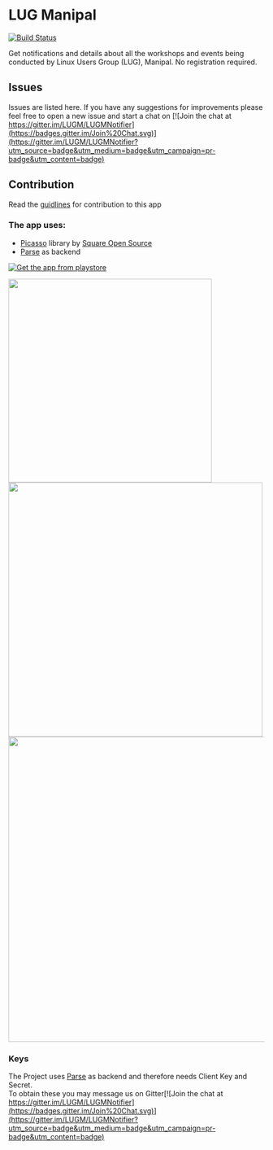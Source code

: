 # LUG Manipal 
[![Build Status](https://travis-ci.org/LUGM/LUGMNotifier.svg?branch=dev)](https://travis-ci.org/LUGM/LUGMNotifier)

Get notifications and details about all the workshops and events being conducted by Linux Users Group (LUG), Manipal. No registration required.

## Issues
Issues are listed here. If you have any suggestions for improvements please feel free to open a new issue and start a chat on [![Join the chat at https://gitter.im/LUGM/LUGMNotifier](https://badges.gitter.im/Join%20Chat.svg)](https://gitter.im/LUGM/LUGMNotifier?utm_source=badge&utm_medium=badge&utm_campaign=pr-badge&utm_content=badge)

## Contribution
Read the [guidlines](https://github.com/LUGM/LUGMNotifier/blob/dev/CONTRIBUTION.md) for contribution to this app

### The app uses:
* [Picasso](https://square.github.io/picasso/) library by [Square Open Source](https://square.github.io/)
* [Parse](http://www.parse.com) as backend

[![Get the app from playstore](https://developer.android.com/images/brand/en_app_rgb_wo_60.png)](https://play.google.com/store/apps/details?id=chipset.lugmnotifier)

<img src="/art/6/device-2014-12-24-125152.png" width="400"/>
<img src="/art/7/device-2014-12-24-131331.png" width="500"/>
<img src="/art/10/device-2014-12-24-130133.png" width="600"/>

### Keys

The Project uses [Parse](http://www.parse.com) as backend and therefore needs Client Key and Secret.  
To obtain these you may message us on Gitter[![Join the chat at https://gitter.im/LUGM/LUGMNotifier](https://badges.gitter.im/Join%20Chat.svg)](https://gitter.im/LUGM/LUGMNotifier?utm_source=badge&utm_medium=badge&utm_campaign=pr-badge&utm_content=badge)